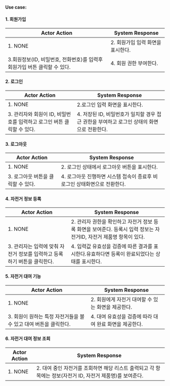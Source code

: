 #### Use case:
#### 1. 회원가입
|Actor Action | System Response |
|---|---|
|1. NONE |2. 회원가입 입력 화면을 표시한다.|
|3.회원정보(ID, 비밀번호, 전화번호)를 입력후 회원가입 버튼 클릭할 수 있다.|4. 회원 권한 부여한다.|


#### 2. 로그인
|Actor Action | System Response |
|---|---|
|1. NONE |2.로그인 입력 화면을 표시한다. |
|3. 관리자와 회원이 ID, 비밀번호를 입력하고 로그인 버튼 클릭할 수 있다. |4. 저장된 ID, 비밀번호가 일치할 경우 접근 권한을 부여하고 로그인 상태의 화면으로 전환한다.|

#### 3. 로그아웃
|Actor Action | System Response |
|---|---|
|1. NONE |2. 로그인 상태에서 로그아웃 버튼을 표시한다.|
|3. 로그아웃 버튼을 클릭할 수 있다. |4. 로그아웃 진행하면 시스템 접속이 종료후 비로그인 상태화면으로 전환한다.|

#### 4. 자전거 정보 등록
|Actor Action | System Response |
|---|---|
|1. NONE |2. 관리자 권한을 확인하고 자전거 정보 등록 화면을 보여준다. 등록시 입력 정보는 자전거ID, 자전거 제품명 항목이 있다.|
|3. 관리자는 입력에 맞춰 자전거 정보를 입력하고 등록하기 버튼을 클릭한다. |4. 입력값 유효성을 검증에 따른 결과를 표시한다.유효하다면 등록이 완료되었다는 상태를 표시한다.|

#### 5. 자전거 대여 기능
|Actor Action | System Response |
|---|---|
|1. NONE |2. 회원에게 자전거 대여할 수 있는 화면을 제공한다. |
|3. 회원이 원하는 특정 자전거들을 볼 수 있고 대여 버튼을 클릭한다.|4. 대여 유효성을 검증에 따라 대여 완료 화면을 제공한다.|

#### 6. 자전거 대여 정보 조회
|Actor Action | System Response |
|---|---|
|1. NONE |2. 대여 중인 자전거를 조회하면 해당 리스트 출력되고 각 항목에는 정보(자전거 ID, 자전거 제품명)를 보여준다.|
